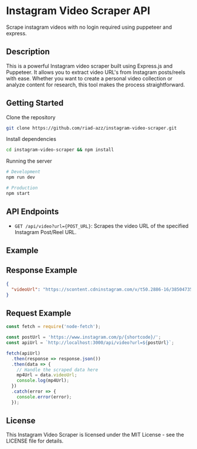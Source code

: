 # Instagram Video Scraper API

Scrape instagram videos with no login required using puppeteer and express.

## Description

This is a powerful Instagram video scraper built using Express.js and Puppeteer. It allows you to extract video URL's from Instagram posts/reels with ease. Whether you want to create a personal video collection or analyze content for research, this tool makes the process straightforward.

## Getting Started

Clone the repository

```bash
git clone https://github.com/riad-azz/instagram-video-scraper.git
```

Install dependencies

```bash
cd instagram-video-scraper && npm install
```

Running the server

```bash
# Development
npm run dev

# Production
npm start
```

## API Endpoints

- `GET /api/video?url={POST_URL}`: Scrapes the video URL of the specified Instagram Post/Reel URL.

## Example

## Response Example

```json
{
  "videoUrl": "https://scontent.cdninstagram.com/v/t50.2886-16/385047357_643...mp4?...",
}
```

## Request Example

```javascript
const fetch = require('node-fetch');

const postUrl = 'https://www.instagram.com/p/{shortcode}/';
const apiUrl = `http://localhost:3000/api/video?url=${postUrl}`;

fetch(apiUrl)
  .then(response => response.json())
  .then(data => {
    // Handle the scraped data here
    mp4Url = data.videoUrl;
    console.log(mp4Url);
  })
  .catch(error => {
    console.error(error);
  });
```

## License

This Instagram Video Scraper is licensed under the MIT License - see the LICENSE file for details.
